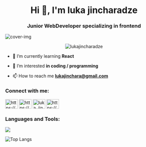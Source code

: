 <h1 align="center">Hi 👋, I'm luka jincharadze</h1>
<h3 align="center">Junior WebDeveloper specializing in frontend</h3>

<!--*![bgIMG](https://user-images.githubusercontent.com/116554878/220743917-7e6e8c3a-2090-4261-8ca6-a1001b2e0f72.jpg)-->
![cover-img](https://github.com/lukajincharadze/lukajincharadze/assets/116554878/369fd54c-b0f0-4e23-a8a3-8c5de134fe6b)

<p align="center"> <img src="https://komarev.com/ghpvc/?username=lukajincharadze&label=Profile%20views&color=0e75b6&style=flat" alt="lukajincharadze" />   </p>

 - 🌱 I’m currently learning **React**

- 👀 I’m interested **in coding / programming**

- 📫 How to reach me **lukajinchara@gmail.com**

<h3 align="left">Connect with me:</h3>
<p align="left">
<a href="https://www.linkedin.com/in/luka-jincharadze-8027b4207/" target="blank"><img align="center" src="https://raw.githubusercontent.com/rahuldkjain/github-profile-readme-generator/master/src/images/icons/Social/linked-in-alt.svg" alt="https://www.linkedin.com/in/luka-jincharadze-8027b4207/" height="30" width="40" /></a>
<a href="https://www.facebook.com/jincharadze.luka.3" target="blank"><img align="center" src="https://raw.githubusercontent.com/rahuldkjain/github-profile-readme-generator/master/src/images/icons/Social/facebook.svg" alt="https://www.facebook.com/jincharadze.luka.3" height="30" width="40" /></a>
<a href="https://twitter.com/Luka_Jincharadz" target="blank"><img align="center" src="https://raw.githubusercontent.com/rahuldkjain/github-profile-readme-generator/master/src/images/icons/Social/twitter.svg" alt="luka_jincharadz" height="30" width="40" /></a>
<a href="https://stackoverflow.com/users/21198184/luka-jincharadze" target="blank"><img align="center" src="https://raw.githubusercontent.com/rahuldkjain/github-profile-readme-generator/master/src/images/icons/Social/stack-overflow.svg" alt="https://stackoverflow.com/users/21198184/luka-jincharadze" height="30" width="40" /></a>
</p>

<h3 align="left">Languages and Tools:</h3>
<p align="left">
  <a href="https://skillicons.dev">
    <img src="https://skillicons.dev/icons?i=js,react,html,css,jquery,git,figma,androidstudio,flutter,dart" />
  </a>
</p>

![Top Langs](https://github-readme-stats.vercel.app/api/top-langs/?username=lukajincharadze&layout=compact)

